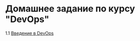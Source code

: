 # Домашнее задание по курсу "DevOps"


1.1 [Введение в DevOps](https://github.com/srasim9239/DevOps/tree/main/1.1)
